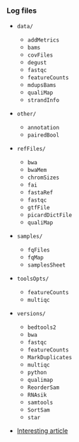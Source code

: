
### Log files

- `data/`
    - `addMetrics`
    - `bams`
    - `covFiles`
    - `degust`
    - `fastqc`
    - `featureCounts`
    - `mdupsBams`
    - `qualiMap`
    - `strandInfo`
- `other/`
    - `annotation`
    - `pairedBool`
- `refFiles/`
    - `bwa`
    - `bwaMem`
    - `chromSizes`
    - `fai`
    - `fastaRef`
    - `fastqc`
    - `gtfFile`
    - `picardDictFile`
    - `qualiMap`
- `samples/`
    - `fqFiles`
    - `fqMap`
    - `samplesSheet`
- `toolsOpts/`
    - `featureCounts`
    - `multiqc`
- `versions/`
    - `bedtools2`
    - `bwa`
    - `fastqc`
    - `featureCounts`
    - `MarkDuplicates`
    - `multiqc`
    - `python`
    - `qualimap`
    - `ReorderSam`
    - `RNAsik`
    - `samtools`
    - `SortSam`
    - `star`

- [Interesting article](http://journals.plos.org/plosone/article?id=10.1371/journal.pone.0062856)
